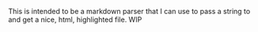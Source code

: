 This is intended to be a markdown parser that I can use to pass a string to and get a nice, html, highlighted file. WIP